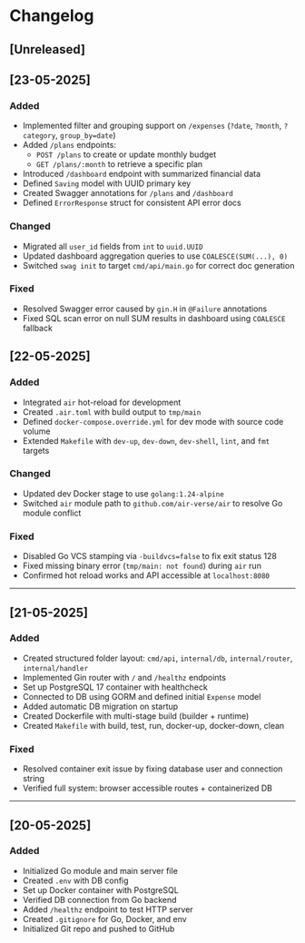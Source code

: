 # Changelog

## [Unreleased]

## [23-05-2025]
### Added
- Implemented filter and grouping support on `/expenses` (`?date`, `?month`, `?category`, `group_by=date`)
- Added `/plans` endpoints:
  - `POST /plans` to create or update monthly budget
  - `GET /plans/:month` to retrieve a specific plan
- Introduced `/dashboard` endpoint with summarized financial data
- Defined `Saving` model with UUID primary key
- Created Swagger annotations for `/plans` and `/dashboard`
- Defined `ErrorResponse` struct for consistent API error docs

### Changed
- Migrated all `user_id` fields from `int` to `uuid.UUID`
- Updated dashboard aggregation queries to use `COALESCE(SUM(...), 0)`
- Switched `swag init` to target `cmd/api/main.go` for correct doc generation

### Fixed
- Resolved Swagger error caused by `gin.H` in `@Failure` annotations
- Fixed SQL scan error on null SUM results in dashboard using `COALESCE` fallback

## [22-05-2025]
### Added
- Integrated `air` hot-reload for development
- Created `.air.toml` with build output to `tmp/main`
- Defined `docker-compose.override.yml` for dev mode with source code volume
- Extended `Makefile` with `dev-up`, `dev-down`, `dev-shell`, `lint`, and `fmt` targets

### Changed
- Updated dev Docker stage to use `golang:1.24-alpine`
- Switched `air` module path to `github.com/air-verse/air` to resolve Go module conflict

### Fixed
- Disabled Go VCS stamping via `-buildvcs=false` to fix exit status 128
- Fixed missing binary error (`tmp/main: not found`) during `air` run
- Confirmed hot reload works and API accessible at `localhost:8080`

---

## [21-05-2025]
### Added
- Created structured folder layout: `cmd/api`, `internal/db`, `internal/router`, `internal/handler`
- Implemented Gin router with `/` and `/healthz` endpoints
- Set up PostgreSQL 17 container with healthcheck
- Connected to DB using GORM and defined initial `Expense` model
- Added automatic DB migration on startup
- Created Dockerfile with multi-stage build (builder + runtime)
- Created `Makefile` with build, test, run, docker-up, docker-down, clean

### Fixed
- Resolved container exit issue by fixing database user and connection string
- Verified full system: browser accessible routes + containerized DB

---

## [20-05-2025]
### Added
- Initialized Go module and main server file
- Created `.env` with DB config
- Set up Docker container with PostgreSQL
- Verified DB connection from Go backend
- Added `/healthz` endpoint to test HTTP server
- Created `.gitignore` for Go, Docker, and env
- Initialized Git repo and pushed to GitHub
